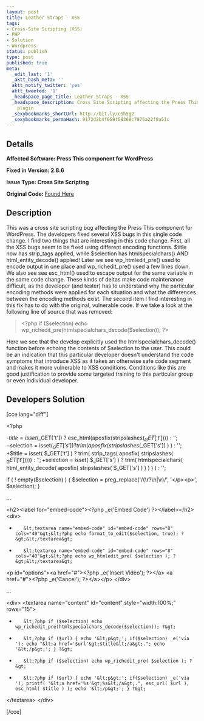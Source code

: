 ```yaml
---
layout: post
title: Leather Straps - XSS
tags:
- Cross-Site Scripting (XSS)
- PHP
- Solution
- Wordpress
status: publish
type: post
published: true
meta:
  _edit_last: '1'
  _aktt_hash_meta: ''
  aktt_notify_twitter: 'yes'
  aktt_tweeted: '1'
  _headspace_page_title: Leather Straps - XSS
  _headspace_description: Cross Site Scripting affecting the Press This WordPress
    plugin
  _sexybookmarks_shortUrl: http://bit.ly/c5h5g2
  _sexybookmarks_permaHash: 9172d2b4f059f68368c7875a22f0a51c
---
```

## Details
<strong>__Affected Software:__ Press This component for WordPress
</strong>

<strong>__Fixed in Version:__  2.8.6</strong>

<strong>__Issue Type:__ Cross Site Scripting
</strong>

<strong>Original Code: </strong><a title="Leather Straps" href="http://spotthevuln.com/2009/12/leather-straps/" target="_blank">Found Here</a>
## Description
This was a cross site scripting bug affecting the Press This component for WordPress.  The developers fixed several XSS bugs in this single code change.  I find two things that are interesting in this code change. First, all the XSS bugs seem to be fixed using different encoding functions.  $title now has strip_tags applied, while $selection has htmlspecialchars() AND html_entity_decode() applied!  Later we see wp_htmledit_pre() used to encode output in one place and wp_richedit_pre() used a few lines down.  We also see see esc_html() used to escape output for the same variable in the same code change.  These kinds of deltas make code maintenance difficult, as the developer (and tester) has to understand why the particular encoding methods were applied for each situation and what the differences between the encoding methods exist.  The second item I find interesting in this fix has to do with the original, vulnerable code.  If we take a look at the following line of source that was removed:
<blockquote>&lt;?php if ($selection) echo wp_richedit_pre(htmlspecialchars_decode($selection)); ?&gt;</blockquote>
Here we see that the develop explicitly used the htmlspecialchars_decode() function before echoing the contents of $selection to the user.  This could be an indication that this particular developer doesn't understand the code symptoms that introduce XSS as it takes an otherwise safe code segment and makes it more vulnerable to XSS conditions.  Conditions like this are good justification to provide some targeted training to this particular group or even individual developer.
<h2>Developers Solution</h2>
[cce lang="diff"]

&lt;?php

-$title = isset($_GET['t']) ? esc_html(aposfix(stripslashes($_GET['t']))) : '';
-$selection = isset($_GET['s']) ? trim( aposfix( stripslashes($_GET['s']) ) ) : '';
+$title = isset( $_GET['t'] ) ? trim( strip_tags( aposfix( stripslashes( $_GET['t'] ) ) ) ) : '';
+$selection = isset( $_GET['s'] ) ? trim( htmlspecialchars( html_entity_decode( aposfix( stripslashes( $_GET['s'] ) ) ) ) ) : '';

if ( ! empty($selection) ) {
$selection = preg_replace('/(\r?\n|\r)/', '&lt;/p&gt;&lt;p&gt;', $selection);
}

...

&lt;h2&gt;&lt;label for="embed-code"&gt;&lt;?php _e('Embed Code') ?&gt;&lt;/label&gt;&lt;/h2&gt;
&lt;div&gt;
-        &lt;textarea name="embed-code" id="embed-code" rows="8" cols="40"&gt;&lt;?php echo format_to_edit($selection, true); ?&gt;&lt;/textarea&gt;
+        &lt;textarea name="embed-code" id="embed-code" rows="8" cols="40"&gt;&lt;?php echo wp_htmledit_pre( $selection ); ?&gt;&lt;/textarea&gt;
&lt;p id="options"&gt;&lt;a href="#"&gt;&lt;?php _e('Insert Video'); ?&gt;&lt;/a&gt; &lt;a href="#"&gt;&lt;?php _e('Cancel'); ?&gt;&lt;/a&gt;&lt;/p&gt;
&lt;/div&gt;

...

&lt;div&gt;
&lt;textarea name="content" id="content" style="width:100%;" rows="15"&gt;
-        &lt;?php if ($selection) echo wp_richedit_pre(htmlspecialchars_decode($selection)); ?&gt;
-        &lt;?php if ($url) { echo '&lt;p&gt;'; if($selection) _e('via '); echo "&lt;a href='$url'&gt;$title&lt;/a&gt;."; echo '&lt;/p&gt;'; } ?&gt;
+        &lt;?php if ($selection) echo wp_richedit_pre( $selection ); ?&gt;
+        &lt;?php if ($url) { echo '&lt;p&gt;'; if($selection) _e('via '); printf( "&lt;a href='%s'&gt;%s&lt;/a&gt;.", esc_url( $url ), esc_html( $title ) ); echo '&lt;/p&gt;'; } ?&gt;
&lt;/textarea&gt;
&lt;/div&gt;

[/cce] 
